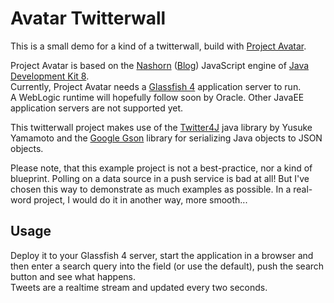 Avatar Twitterwall
==================

This is a small demo for a kind of a twitterwall, build with [Project Avatar](https://avatar.java.net).

Project Avatar is based on the [Nashorn](http://openjdk.java.net/projects/nashorn/) ([Blog](https://blogs.oracle.com/nashorn/)) JavaScript engine of [Java Development Kit 8](https://jdk8.java.net/).<br/>
Currently, Project Avatar needs a [Glassfish 4](https://glassfish.java.net) application server to run.<br/>
A WebLogic runtime will hopefully follow soon by Oracle. Other JavaEE application servers are not supported yet.

This twitterwall project makes use of the [Twitter4J](http://twitter4j.org/) java library by Yusuke Yamamoto and the [Google Gson](https://code.google.com/p/google-gson/) library for serializing Java objects to JSON objects.

Please note, that this example project is not a best-practice, nor a kind of blueprint. Polling on a data source in a push service is bad at all! But I've chosen this way to demonstrate as much examples as possible. In a real-word project, I would do it in another way, more smooth...

Usage
-----
Deploy it to your Glassfish 4 server, start the application in a browser and then enter a search query into the field (or use the default), push the search button and see what happens.<br/>
Tweets are a realtime stream and updated every two seconds.
